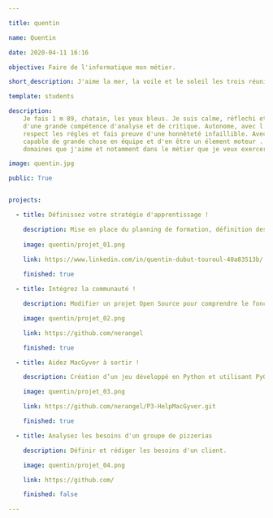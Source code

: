 ```yaml
---

title: quentin

name: Quentin

date: 2020-04-11 16:16

objective: Faire de l'informatique mon métier.

short_description: J'aime la mer, la voile et le soleil les trois réunis et je suis heureux.

template: students

description: 
    Je fais 1 m 89, chatain, les yeux bleus. Je suis calme, réflechi et spontané, faisant preuves
    d'une grande compétence d'analyse et de critique. Autonome, avec l'esprit d'initiative, je
    respect les régles et fais preuve d'une honnêteté infaillible. Avec ma capacité d'écoute, je suis
    capable de grande chose en équipe et d'en être un élement moteur . J'aime être bon dans les
    domaines que j'aime et notamment dans le métier que je veux exercer.

image: quentin.jpg

public: True


projects:

  - title: Définissez votre stratégie d'apprentissage !

    description: Mise en place du planning de formation, définition des objectifs et présentation WorkPlace.
    
    image: quentin/projet_01.png
    
    link: https://www.linkedin.com/in/quentin-dubut-touroul-40a83513b/

    finished: true

  - title: Intégrez la communauté !

    description: Modifier un projet Open Source pour comprendre le fonctionnement de Git. 

    image: quentin/projet_02.png

    link: https://github.com/nerangel

    finished: true

  - title: Aidez MacGyver à sortir !

    description: Création d’un jeu développé en Python et utilisant PyGame.

    image: quentin/projet_03.png

    link: https://github.com/nerangel/P3-HelpMacGyver.git

    finished: true

  - title: Analysez les besoins d'un groupe de pizzerias

    description: Définir et rédiger les besoins d'un client.

    image: quentin/projet_04.png

    link: https://github.com/

    finished: false

---
```


